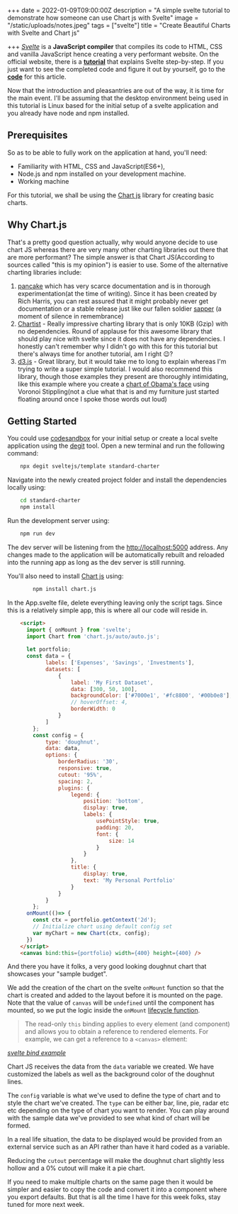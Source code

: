 +++
date = 2022-01-09T09:00:00Z
description = "A simple svelte tutorial to demonstrate how someone can use Chart js with Svelte"
image = "/static/uploads/notes.jpeg"
tags = ["svelte"]
title = "Create Beautiful Charts with Svelte and Chart js"

+++
[_Svelte_](https://svelte.dev) is a **JavaScript compiler** that compiles its code to HTML, CSS and vanilla JavaScript hence creating a very performant website. On the official website, there is a [**tutorial**](https://svelte.dev/tutorial/basics) that explains Svelte step-by-step. If you just want to see the completed code and figure it out by yourself, go to the [**code**](https://codesandbox.io/s/svelte-chart-js-tutorial-5gr4o) for this article.

Now that the introduction and pleasantries are out of the way, it is time for the main event. I'll be assuming that the desktop environment being used in this tutorial is Linux based for the initial setup of a svelte application and you already have node and npm installed.

## Prerequisites

So as to be able to fully work on the application at hand, you'll need:

* Familiarity with HTML, CSS and JavaScript(ES6+),
* Node.js and npm installed on your development machine.
* Working machine

For this tutorial, we shall be using the [Chart js](https://www.chartjs.org/ "Chart JS") library for creating basic charts.

## Why Chart.js

That's a pretty good question actually, why would anyone decide to use chart JS whereas there are very many other charting libraries out there that are more performant? The simple answer is that Chart JS(According to sources called "this is my opinion") is easier to use. Some of the alternative charting libraries include:

1. [pancake](https://pancake-charts.surge.sh/) which has very scarce documentation and is in thorough experimentation(at the time of writing). Since it has been created by Rich Harris, you can rest assured that it might probably never get documentation or a stable release just like our fallen soldier [sapper](https://sapper.svelte.dev/) (a moment of silence in remembrance)
2. [Chartist](https://gionkunz.github.io/chartist-js/) -  Really impressive charting library that is only 10KB (Gzip) with no dependencies. Round of applause for this awesome library that should play nice with svelte since it does not have any dependencies. I honestly can't remember why I didn't go with this for this tutorial but there's always time for another tutorial, am I right 😉?
3. [d3.js](https://d3js.org/) - Great library, but it would take me to long to explain whereas I'm trying to write a super simple tutorial. I would also recommend this library, though those examples they present are thoroughly intimidating, like this example where you create a [chart of Obama's face](https://observablehq.com/@mbostock/voronoi-stippling) using Voronoi Stippling(not a clue what that is and my furniture just started floating around once I spoke those words out loud)

## Getting Started

You could use [codesandbox](https://codesandbox.io) for your initial setup or create a local svelte application using the [degit](https://github.com/Rich-Harris/degit) tool. Open a new terminal and run the following command:

```bash
    npx degit sveltejs/template standard-charter
```

Navigate into the newly created project folder and install the dependencies locally using:

```bash
    cd standard-charter
    npm install 
```

Run the development server using:

```bash
    npm run dev 
```

The dev server will be listening from the [http://localhost:5000](http://localhost:5000) address. Any changes made to the application will be automatically rebuilt and reloaded into the running app as long as the dev server is still running.

You'll also need to install [Chart js](https://www.chartjs.org/ "Chart JS") using:
```bash
        npm install chart.js
```
In the App.svelte file, delete everything leaving only the script tags. Since this is a relatively simple app, this is where all our code will reside in.

```html
	<script>
      import { onMount } from 'svelte';
      import Chart from 'chart.js/auto/auto.js';
      
      let portfolio;
      const data = {
			labels: ['Expenses', 'Savings', 'Investments'],
			datasets: [
				{
					label: 'My First Dataset',
					data: [300, 50, 100],
					backgroundColor: ['#7000e1', '#fc8800', '#00b0e8'],
					// hoverOffset: 4,
					borderWidth: 0
				}
			]
		};
        const config = {
			type: 'doughnut',
			data: data,
			options: {
				borderRadius: '30',
				responsive: true,
				cutout: '95%',
				spacing: 2,
				plugins: {
					legend: {
						position: 'bottom',
						display: true,
						labels: {
							usePointStyle: true,
							padding: 20,
							font: {
								size: 14
							}
						}
					},
					title: {
						display: true,
						text: 'My Personal Portfolio'
					}
				}
			}
		};
      onMount(()=> {
        const ctx = portfolio.getContext('2d');
        // Initialize chart using default config set
        var myChart = new Chart(ctx, config);
      })
	</script>
	<canvas bind:this={portfolio} width={400} height={400} />
```

And there you have it folks, a very good looking doughnut chart that showcases your "sample budget".

We add the creation of the chart on the svelte `onMount` function so that the chart is created and added to the layout before it is mounted on the page. Note that the value of `canvas` will be `undefined` until the component has mounted, so we put the logic inside the `onMount` [lifecycle function](https://svelte.dev/tutorial/onmount).

> The read-only `this` binding applies to every element (and component) and allows you to obtain a reference to rendered elements. For example, we can get a reference to a `<canvas>` element:

[_svelte bind example_](https://svelte.dev/tutorial/bind-this "svelte bind example")

Chart JS receives the data from the `data` variable we created. We have customized the labels as well as the background color of the doughnut lines.

The `config` variable is what we've used to define the type of chart and to style the chart we've created. The `type` can be either bar, line, pie, radar etc etc depending on the type of chart you want to render. You can play around with the sample data we've provided to see what kind of chart will be formed.

In a real life situation, the data to be displayed would be provided from an external service such as an API rather than have it hard coded as a variable.

Reducing the `cutout` percentage will make the doughnut chart slightly less hollow and a 0% cutout will make it a pie chart.

If you need to make multiple charts on the same page then it would be simpler and easier to copy the code and convert it into a component where you export defaults. But that is all the time I have for this week folks, stay tuned for more next week.